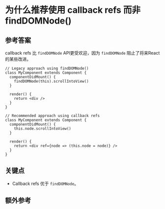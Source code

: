 # 为什么推荐使用 callback refs 而非 findDOMNode()

## 参考答案

callback refs 比 `findDOMNode` API更受欢迎，因为 `findDOMNode` 阻止了将来React的某些改进。

```es6
// Legacy approach using findDOMNode()
class MyComponent extends Component {
  componentDidMount() {
    findDOMNode(this).scrollIntoView()
  }

  render() {
    return <div />
  }
}

// Recommended approach using callback refs
class MyComponent extends Component {
  componentDidMount() {
    this.node.scrollIntoView()
  }

  render() {
    return <div ref={node => (this.node = node)} />
  }
}
```

## 关键点

* Callback refs 优于 `findDOMNode`。

## 额外参考

<!-- tags: (react,javascript) -->

<!-- expertise: (1) -->
